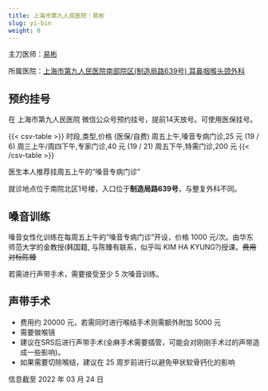 ```yaml
---
title: 上海市第九人民医院｜易彬
slug: yi-bin
weight: 0
---
```


主刀医师：[易彬](https://www.guahao.com/expert/f48e2634-128e-4f09-9249-a2451b3d60a9000)

所属医院：[上海市第九人民医院南部院区(制造局路639号) 耳鼻咽喉头颈外科](https://amap.com/place/B0FFHGMHP6)


## 预约挂号

在 上海市第九人民医院 微信公众号预约挂号，提前14天放号。可使用医保挂号。

{{< csv-table >}}
时段,类型,价格 (医保/自费)
周五上午,嗓音专病门诊,25 元 (19 / 6)
周三上午/周四下午,专家门诊,40 元 (19 / 21)
周五下午,特需门诊,200 元
{{< /csv-table >}}

医生本人推荐挂周五上午的“嗓音专病门诊”

就诊地点位于南院北区1号楼，入口位于**制造局路639号**，与整复外科不同。


## 嗓音训练

嗓音女性化训练在每周五上午的“嗓音专病门诊”开设，价格 1000 元/次。由华东师范大学的金教授(韩国籍, 与陈臻有联系，似乎叫 KIM HA KYUNG?)授课。<del>费用对标陈臻</del>

若需进行声带手术，需要接受至少 5 次嗓音训练。


## 声带手术

* 费用约 20000 元，若需同时进行喉结手术则需额外附加 5000 元
* 需要做喉镜
* 建议在SRS后进行声带手术(全麻手术需要插管，可能会对刚刚手术过的声带造成一些影响)。
* 如果需要切除喉结，建议在 25 周岁前进行以避免甲状软骨钙化的影响


信息截至 2022 年 03 月 24 日

